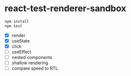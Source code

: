 # react-test-renderer-sandbox

```bash
npm install
npm test
```

- [x] render
- [x] useState
- [x] click
- [ ] useEffect
- [ ] nested components
- [ ] shallow rendering
- [ ] compare speed to RTL
